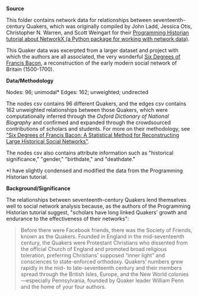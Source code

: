 **Source**

This folder contains network data for relationships between seventeenth-century Quakers, which was originally compiled by John Ladd, Jessica Otis, Christopher N. Warren, and Scott Weingart for their [Programming Historian tutorial about NetworkX (a Python package for working with network data)](https://programminghistorian.org/lessons/exploring-and-analyzing-network-data-with-python). 

This Quaker data was excerpted from a larger dataset and project with which the authors are all associated, the very wonderful [Six Degrees of Francis Bacon](http://sixdegreesoffrancisbacon.com/?ids=10000473&min_confidence=60&type=network), a reconstruction of the early modern social network of Britain (1500-1700).

**Data/Methodology**

Nodes: 96; unimodal*
Edges: 162; unweighted; undirected

The nodes csv contains 96 different Quakers, and the edges csv contains 162 unweighted relationships between those Quakers, which were computationally inferred through the *Oxford Dictionary of National Biography* and confirmed and expanded through the crowdsourced contributions of scholars and students. For more on their methodology, see ["Six Degrees of Francis Bacon: A Statistical Method for Reconstructing Large Historical Social Networks"](http://www.digitalhumanities.org/dhq/vol/10/3/000244/000244.html).

The nodes csv also contains attribute information such as "historical significance," "gender," "birthdate," and "deathdate."

*I have slightly condensed and modified the data from the Programming Historian tutorial. 

**Background/Significance**

The relationships between seventeenth-century Quakers lend themselves well to social network analysis because, as the authors of the Programming Historian tutorial suggest, "scholars have long linked Quakers’ growth and endurance to the effectiveness of their networks":

>Before there were Facebook friends, there was the Society of Friends, known as the Quakers. Founded in England in the mid-seventeenth century, the Quakers were Protestant Christians who dissented from the official Church of England and promoted broad religious toleration, preferring Christians’ supposed “inner light” and consciences to state-enforced orthodoxy. Quakers’ numbers grew rapidly in the mid- to late-seventeenth century and their members spread through the British Isles, Europe, and the New World colonies—especially Pennsylvania, founded by Quaker leader William Penn and the home of your four authors.